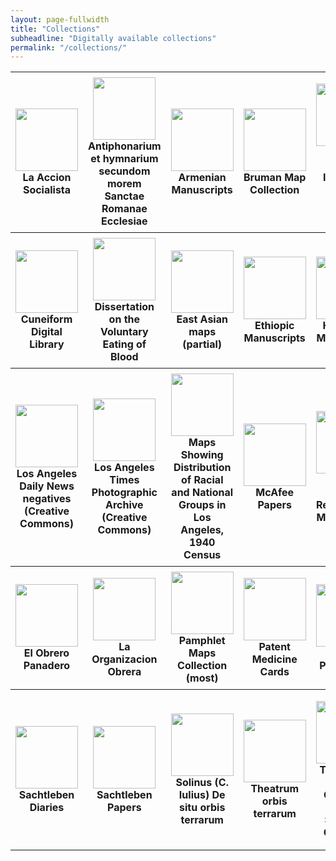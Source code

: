 ```yaml
---
layout: page-fullwidth
title: "Collections"
subheadline: "Digitally available collections"
permalink: "/collections/"
---
```

<table>
<tr>
<th>
  <a href="http://digital2.library.ucla.edu/viewItem.do?ark=21198/zz0028tdsv" target="_blank">
  <img src="http://digital2.library.ucla.edu/images-new/laaccionsocialis.jpg"></a>
  La Accion Socialista
</th>
<th>
  <a href="http://digital2.library.ucla.edu/viewItem.do?ark=21198/zz0028sh1g" target="_blank">
  <img src="http://digital2.library.ucla.edu/images-new/antiphonariumeth.jpg"></a>
  Antiphonarium et hymnarium secundom morem Sanctae Romanae Ecclesiae
</th>
<th>
  <a href="http://digital2.library.ucla.edu/viewItem.do?ark=21198/zz0009gx2d" target="_blank">
  <img src="http://digital2.library.ucla.edu/images-new/armenianmanuscr.jpg"></a>
  Armenian Manuscripts
</th>
<th>
  <a href="http://digital2.library.ucla.edu/viewItem.do?ark=21198/zz0028tr8x" target="_blank">
  <img src="http://digital2.library.ucla.edu/images-new/brumanhenry.jpg"></a>
  Bruman Map Collection
</th>
<th>
  <a href="http://digital2.library.ucla.edu/viewItem.do?ark=21198/zz002gcbkf" target="_blank">
  <img src="http://digital2.library.ucla.edu/images-new/minsatellite.jpg"></a>
  Corona Satellite Images of China, 1960s-1970s
</th>
<th>
  <a href="http://digital2.library.ucla.edu/viewItem.do?ark=21198/zz0014rx5v" target="_blank">
  <img src="http://digital2.library.ucla.edu/images-new/corpusjuriscano.jpg"></a>
  Corpus Juris Canonici
</th>
</tr>
<tr>
<th>
  <a href="http://cdli.ucla.edu/" target="_blank">
  <img src="http://digital2.library.ucla.edu/images-new/cuneiformdigita.jpg"></a>
  Cuneiform Digital Library
</th>
<th>
  <a href="http://digital2.library.ucla.edu/viewItem.do?ark=21198/zz00022683" target="_blank">
  <img src="http://digital2.library.ucla.edu/images-new/dissertationont.jpg"></a>
  Dissertation on the Voluntary Eating of Blood
</th>
<th>
  <a href="http://digital2.library.ucla.edu/viewItem.do?ark=21198/zz002hc63p" target="_blank">
  <img src="http://digital2.library.ucla.edu/images-new/eastasiamaps.jpg"></a>
  East Asian maps (partial)
</th>
<th>
  <a href="http://digital2.library.ucla.edu/viewItem.do?ark=21198/zz0009gx3x" target="_blank">
  <img src="http://digital2.library.ucla.edu/images-new/ethiopicmanuscr.jpg"></a>
  Ethiopic Manuscripts
</th>
<th>
  <a href="http://digital2.library.ucla.edu/viewItem.do?ark=21198/zz0009gsq9" target="_blank">
  <img src="http://digital2.library.ucla.edu/images-new/hathawaymanuscr.jpg"></a>
  Hathaway Manuscripts
</th>
<th>
  <a href="http://digital2.library.ucla.edu/viewItem.do?ark=21198/zz0002fn7s" target="_blank">
  <img src="http://digital2.library.ucla.edu/images-new/indexofmedieval.jpg"></a>
  Index of Medieval Images
</th> 
</tr>
<tr>
<th>
  <a href="http://digital2.library.ucla.edu/viewItem.do?ark=21198/zz00294nz8" target="_blank">
  <img src="http://digital2.library.ucla.edu/images-new/losangelesdailynews.jpg"></a>
  Los Angeles Daily News negatives (Creative Commons)
</th>
<th>
  <a href="http://digital2.library.ucla.edu/viewItem.do?ark=21198/zz0002np7z" target="_blank">
  <img src="http://digital2.library.ucla.edu/images-new/losangelestimes.jpg"></a>
  Los Angeles Times Photographic Archive (Creative Commons)
</th>
<th>
  <a href="http://digital2.library.ucla.edu/viewItem.do?ark=21198/zz001d0fwd" target="_blank">
  <img src="http://digital2.library.ucla.edu/images-new/mapsshowingdist.jpg"></a>
  Maps Showing Distribution of Racial and National Groups in Los Angeles, 1940 Census
</th>
<th>
  <a href="http://digital2.library.ucla.edu/viewItem.do?ark=21198/zz0009c4d4" target="_blank">
  <img src="http://digital2.library.ucla.edu/images-new/mcafeebyronpape.jpg"></a>
  McAfee Papers
</th>
<th>
  <a href="http://digital2.library.ucla.edu/viewItem.do?ark=21198/zz0009gx4f" target="_blank">
  <img src="http://digital2.library.ucla.edu/images-new/medievalandrena.jpg"></a>
  Medieval and Renaissance Manuscripts
</th>
<th>
  <a href="http://digital2.library.ucla.edu/viewItem.do?ark=21198/zz0028tdtc" target="_blank">
  <img src="http://digital2.library.ucla.edu/images-new/montanala.jpg"></a>
  La Montana
</th>
</tr>
<tr>
<th>
  <a href="http://digital2.library.ucla.edu/viewItem.do?ark=21198/zz0028tdhq" target="_blank">
  <img src="http://digital2.library.ucla.edu/images-new/obreropanadero.jpg"></a>
  El Obrero Panadero
</th>
<th>
  <a href="http://digital2.library.ucla.edu/viewItem.do?ark=21198/zz0028tdrb" target="_blank">
  <img src="http://digital2.library.ucla.edu/images-new/organizacionobrera.jpg"></a>
  La Organizacion Obrera
</th>
<th>
  <a href="http://digital2.library.ucla.edu/viewItem.do?ark=21198/zz001d0fvw" target="_blank">
  <img src="http://digital2.library.ucla.edu/images-new/pamphletmapscol.jpg"></a>
  Pamphlet Maps Collection (most)
</th>
<th>
  <a href="http://digital2.library.ucla.edu/viewItem.do?ark=21198/zz0002gwzg" target="_blank">
  <img src="http://digital2.library.ucla.edu/images-new/patentmedicinec.jpg"></a>
  Patent Medicine Cards
</th>
<th>
  <a href="http://digital2.library.ucla.edu/viewItem.do?ark=21198/zz0028tdqt" target="_blank">
  <img src="http://digital2.library.ucla.edu/images-new/perseguidoel.jpg"></a>
  El Perseguido
</th>
<th>
  <a href="http://digital2.library.ucla.edu/viewItem.do?ark=21198/zz0025hqmb" target="_blank">
  <img src="http://digital2.library.ucla.edu/images-new/laprotestahuman.jpg"></a>
  La Protesta Humana Collection
</th>
</tr>
<tr>  
<th>
  <a href="http://digital2.library.ucla.edu/viewItem.do?ark=21198/zz002hj1b4" target="_blank">
  <img src="http://digital2.library.ucla.edu/images-new/sachtlebendiaries.jpg"></a>
  Sachtleben Diaries
</th>
<th>
  <a href="http://digital2.library.ucla.edu/viewItem.do?ark=21198/zz001nx6sg" target="_blank">
  <img src="http://digital2.library.ucla.edu/images-new/sachtleben.jpg"></a>
  Sachtleben Papers
</th>
<th>
  <a href="http://digital2.library.ucla.edu/viewItem.do?ark=21198/zz00098b52" target="_blank">
  <img src="http://digital2.library.ucla.edu/images-new/solinusciuliusd.jpg"></a>
  Solinus (C. Iulius) De situ orbis terrarum
</th>
<th>
  <a href="http://digital2.library.ucla.edu/viewItem.do?ark=21198/zz0017r9p5" target="_blank">
  <img src="http://digital2.library.ucla.edu/images-new/theatrumorbiste.jpg"></a>
  Theatrum orbis terrarum
</th>
<th>
  <a href="http://digital2.library.ucla.edu/viewItem.do?ark=21198/zz001d0fsv" target="_blank">
  <img src="http://digital2.library.ucla.edu/images-new/tractmapsandcad.jpg"></a>
  Tract Maps and Cadastral Maps of Southern California
</th>
<th>
  <a href="http://digital2.library.ucla.edu/viewItem.do?ark=21198/zz002b86sm" target="_blank">
  <img src="http://digital2.library.ucla.edu/images-new/variouspamphletssciences.jpg"></a>
  Various Pamphlets from History and Special Collections for the Sciences
</th>
</tr>  
  </table>


<style>
table img {
width: 100px;
height: 100px; 
}

table {
    width: 100%;
    border-spacing: 0;
}

td, th {
    text-align: center;
    padding: 8px;
}

</style>